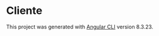 # Cliente

This project was generated with [Angular CLI](https://github.com/angular/angular-cli) version 8.3.23.

